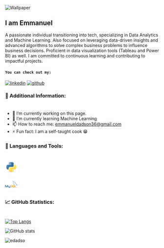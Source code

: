 <img src="https://wallpaperaccess.com/full/3457552.jpg" alt="Wallpaper" width="800" height="350">

## I am Emmanuel 
A passionate individual transitioning into tech, specializing in Data Analytics and Machine Learning. Also focused on leveraging data-driven insights and advanced algorithms to solve complex business problems to influence business decisions. Proficient in data visualization tools (Tableau and Power BI) as well. I am committed to continuous learning and contributing to impactful projects.
#### `You can check out my:`
[<img src='https://cdn.jsdelivr.net/npm/simple-icons@3.0.1/icons/linkedin.svg' alt='linkedin' height='40'>](https://www.linkedin.com/in/emmanuel-dadson) [<img src='https://cdn.jsdelivr.net/npm/simple-icons@3.0.1/icons/github.svg' alt='github' height='40'>](https://github.com/edadso)

<h3 align="left">🧾 Additional Information:</h3>

#
- 🔭 I’m currently working on this page.<br> 
- 🌱 I’m currently learning Machine Learning<br> 
- 📫 How to reach me: emmanueldadson36@gmail.com <br> 
- ⚡ Fun fact: I am a self-taught cook 😁

<h3 align="left">🧰 Languages and Tools:</h3>

#
<p align="left"> <a href="https://www.python.org" target="_blank" rel="noreferrer"> <img src="https://raw.githubusercontent.com/devicons/devicon/master/icons/python/python-original.svg" alt="python" width="40" height="40"/> </a> </p>
<p align="left"> <a href="https://www.mysql.com/" target="_blank" rel="noreferrer"> <img src="https://raw.githubusercontent.com/devicons/devicon/master/icons/mysql/mysql-original-wordmark.svg" alt="mysql" width="40" height="40"/> </a> 


<h3 align="left">📈 GitHub Statistics:</h3>

#
[![Top Langs](https://github-readme-stats.vercel.app/api/top-langs/?username=edadso)](https://github.com/anuraghazra/github-readme-stats)

![GitHub stats](https://github-readme-stats.vercel.app/api?username=edadso&show_icons=true)

<p><img align="left" src="https://github-readme-streak-stats.herokuapp.com/?user=edadso&" alt="edadso" /></p>
  







  

  

  






